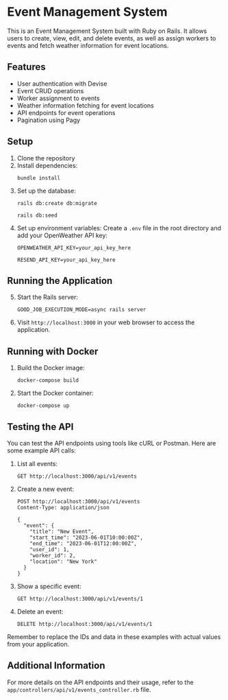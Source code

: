 # Event Management System

This is an Event Management System built with Ruby on Rails. It allows users to create, view, edit, and delete events, as well as assign workers to events and fetch weather information for event locations.

## Features

- User authentication with Devise
- Event CRUD operations
- Worker assignment to events
- Weather information fetching for event locations
- API endpoints for event operations
- Pagination using Pagy

## Setup

1. Clone the repository
2. Install dependencies:
   ```
   bundle install
   ```
3. Set up the database:
   ```
   rails db:create db:migrate
   ```
   ```
   rails db:seed
   ```
4. Set up environment variables:
   Create a `.env` file in the root directory and add your OpenWeather API key:
   ```
   OPENWEATHER_API_KEY=your_api_key_here
   ```
   ```
   RESEND_API_KEY=your_api_key_here
   ```

## Running the Application
5. Start the Rails server:
   ```
   GOOD_JOB_EXECUTION_MODE=async rails server
   ```
6. Visit `http://localhost:3000` in your web browser to access the application.

## Running with Docker

1. Build the Docker image:
   ```
   docker-compose build
   ```

2. Start the Docker container:
   ```
   docker-compose up
   ```

## Testing the API

You can test the API endpoints using tools like cURL or Postman. Here are some example API calls:

1. List all events:
   ```
   GET http://localhost:3000/api/v1/events
   ```

2. Create a new event:
   ```
   POST http://localhost:3000/api/v1/events
   Content-Type: application/json

   {
     "event": {
       "title": "New Event",
       "start_time": "2023-06-01T10:00:00Z",
       "end_time": "2023-06-01T12:00:00Z",
       "user_id": 1,
       "worker_id": 2,
       "location": "New York"
     }
   }
   ```

3. Show a specific event:
   ```
   GET http://localhost:3000/api/v1/events/1
   ```

4. Delete an event:
   ```
   DELETE http://localhost:3000/api/v1/events/1
   ```

Remember to replace the IDs and data in these examples with actual values from your application.

## Additional Information

For more details on the API endpoints and their usage, refer to the `app/controllers/api/v1/events_controller.rb` file.
